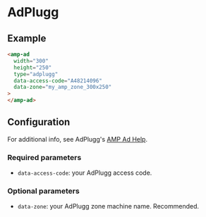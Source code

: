 <!---
Copyright 2018 The AMP HTML Authors. All Rights Reserved.

Licensed under the Apache License, Version 2.0 (the "License");
you may not use this file except in compliance with the License.
You may obtain a copy of the License at

      http://www.apache.org/licenses/LICENSE-2.0

Unless required by applicable law or agreed to in writing, software
distributed under the License is distributed on an "AS-IS" BASIS,
WITHOUT WARRANTIES OR CONDITIONS OF ANY KIND, either express or implied.
See the License for the specific language governing permissions and
limitations under the License.
-->

# AdPlugg

## Example

```html
<amp-ad
  width="300"
  height="250"
  type="adplugg"
  data-access-code="A48214096"
  data-zone="my_amp_zone_300x250"
>
</amp-ad>
```

## Configuration

For additional info, see AdPlugg's [AMP Ad Help](https://www.adplugg.com/support/help/amp-ads).

### Required parameters

- `data-access-code`: your AdPlugg access code.

### Optional parameters

- `data-zone`: your AdPlugg zone machine name. Recommended.
